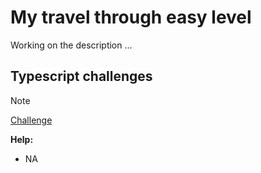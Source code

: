 # My travel through easy level

Working on the description ...

## Typescript challenges

> [!NOTE]
> [Challenge](https://github.com/type-challenges/type-challenges)

**Help:**

- NA
